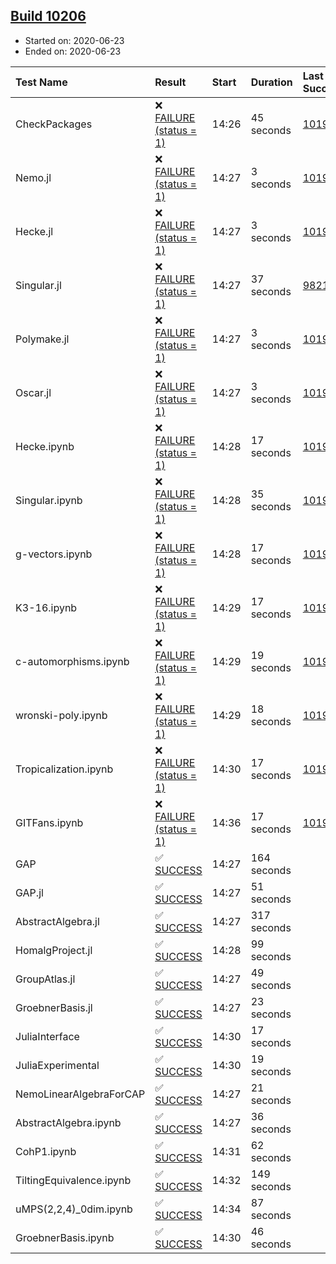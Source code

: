 ## [Build 10206](https://oscarci.mathematik.uni-kl.de/job/oscar/10206/)

* Started on: 2020-06-23
* Ended on: 2020-06-23

| Test Name    | Result | Start | Duration | Last Success | First Failure |
|:-------------|:-------|:------|:---------|:-------------|:--------------|
| CheckPackages | ❌ [FAILURE (status = 1)](https://oscarci.mathematik.uni-kl.de/job/oscar/10206/artifact/logs/build-10206/CheckPackages.log) | 14:26 | 45 seconds | [10197](https://oscarci.mathematik.uni-kl.de/job/oscar/10197/) | [10198](https://oscarci.mathematik.uni-kl.de/job/oscar/10198/) |
| Nemo.jl | ❌ [FAILURE (status = 1)](https://oscarci.mathematik.uni-kl.de/job/oscar/10206/artifact/logs/build-10206/Nemo.jl.log) | 14:27 | 3 seconds | [10197](https://oscarci.mathematik.uni-kl.de/job/oscar/10197/) | [10198](https://oscarci.mathematik.uni-kl.de/job/oscar/10198/) |
| Hecke.jl | ❌ [FAILURE (status = 1)](https://oscarci.mathematik.uni-kl.de/job/oscar/10206/artifact/logs/build-10206/Hecke.jl.log) | 14:27 | 3 seconds | [10197](https://oscarci.mathematik.uni-kl.de/job/oscar/10197/) | [10198](https://oscarci.mathematik.uni-kl.de/job/oscar/10198/) |
| Singular.jl | ❌ [FAILURE (status = 1)](https://oscarci.mathematik.uni-kl.de/job/oscar/10206/artifact/logs/build-10206/Singular.jl.log) | 14:27 | 37 seconds | [9821](https://oscarci.mathematik.uni-kl.de/job/oscar/9821/) | [9822](https://oscarci.mathematik.uni-kl.de/job/oscar/9822/) |
| Polymake.jl | ❌ [FAILURE (status = 1)](https://oscarci.mathematik.uni-kl.de/job/oscar/10206/artifact/logs/build-10206/Polymake.jl.log) | 14:27 | 3 seconds | [10197](https://oscarci.mathematik.uni-kl.de/job/oscar/10197/) | [10198](https://oscarci.mathematik.uni-kl.de/job/oscar/10198/) |
| Oscar.jl | ❌ [FAILURE (status = 1)](https://oscarci.mathematik.uni-kl.de/job/oscar/10206/artifact/logs/build-10206/Oscar.jl.log) | 14:27 | 3 seconds | [10197](https://oscarci.mathematik.uni-kl.de/job/oscar/10197/) | [10198](https://oscarci.mathematik.uni-kl.de/job/oscar/10198/) |
| Hecke.ipynb | ❌ [FAILURE (status = 1)](https://oscarci.mathematik.uni-kl.de/job/oscar/10206/artifact/logs/build-10206/Hecke.ipynb.log) | 14:28 | 17 seconds | [10197](https://oscarci.mathematik.uni-kl.de/job/oscar/10197/) | [10198](https://oscarci.mathematik.uni-kl.de/job/oscar/10198/) |
| Singular.ipynb | ❌ [FAILURE (status = 1)](https://oscarci.mathematik.uni-kl.de/job/oscar/10206/artifact/logs/build-10206/Singular.ipynb.log) | 14:28 | 35 seconds | [10197](https://oscarci.mathematik.uni-kl.de/job/oscar/10197/) | [10198](https://oscarci.mathematik.uni-kl.de/job/oscar/10198/) |
| g-vectors.ipynb | ❌ [FAILURE (status = 1)](https://oscarci.mathematik.uni-kl.de/job/oscar/10206/artifact/logs/build-10206/g-vectors.ipynb.log) | 14:28 | 17 seconds | [10197](https://oscarci.mathematik.uni-kl.de/job/oscar/10197/) | [10198](https://oscarci.mathematik.uni-kl.de/job/oscar/10198/) |
| K3-16.ipynb | ❌ [FAILURE (status = 1)](https://oscarci.mathematik.uni-kl.de/job/oscar/10206/artifact/logs/build-10206/K3-16.ipynb.log) | 14:29 | 17 seconds | [10197](https://oscarci.mathematik.uni-kl.de/job/oscar/10197/) | [10198](https://oscarci.mathematik.uni-kl.de/job/oscar/10198/) |
| c-automorphisms.ipynb | ❌ [FAILURE (status = 1)](https://oscarci.mathematik.uni-kl.de/job/oscar/10206/artifact/logs/build-10206/c-automorphisms.ipynb.log) | 14:29 | 19 seconds | [10197](https://oscarci.mathematik.uni-kl.de/job/oscar/10197/) | [10198](https://oscarci.mathematik.uni-kl.de/job/oscar/10198/) |
| wronski-poly.ipynb | ❌ [FAILURE (status = 1)](https://oscarci.mathematik.uni-kl.de/job/oscar/10206/artifact/logs/build-10206/wronski-poly.ipynb.log) | 14:29 | 18 seconds | [10197](https://oscarci.mathematik.uni-kl.de/job/oscar/10197/) | [10198](https://oscarci.mathematik.uni-kl.de/job/oscar/10198/) |
| Tropicalization.ipynb | ❌ [FAILURE (status = 1)](https://oscarci.mathematik.uni-kl.de/job/oscar/10206/artifact/logs/build-10206/Tropicalization.ipynb.log) | 14:30 | 17 seconds | [10197](https://oscarci.mathematik.uni-kl.de/job/oscar/10197/) | [10198](https://oscarci.mathematik.uni-kl.de/job/oscar/10198/) |
| GITFans.ipynb | ❌ [FAILURE (status = 1)](https://oscarci.mathematik.uni-kl.de/job/oscar/10206/artifact/logs/build-10206/GITFans.ipynb.log) | 14:36 | 17 seconds | [10197](https://oscarci.mathematik.uni-kl.de/job/oscar/10197/) | [10198](https://oscarci.mathematik.uni-kl.de/job/oscar/10198/) |
| GAP | ✅ [SUCCESS](https://oscarci.mathematik.uni-kl.de/job/oscar/10206/artifact/logs/build-10206/GAP.log) | 14:27 | 164 seconds |  |  |
| GAP.jl | ✅ [SUCCESS](https://oscarci.mathematik.uni-kl.de/job/oscar/10206/artifact/logs/build-10206/GAP.jl.log) | 14:27 | 51 seconds |  |  |
| AbstractAlgebra.jl | ✅ [SUCCESS](https://oscarci.mathematik.uni-kl.de/job/oscar/10206/artifact/logs/build-10206/AbstractAlgebra.jl.log) | 14:27 | 317 seconds |  |  |
| HomalgProject.jl | ✅ [SUCCESS](https://oscarci.mathematik.uni-kl.de/job/oscar/10206/artifact/logs/build-10206/HomalgProject.jl.log) | 14:28 | 99 seconds |  |  |
| GroupAtlas.jl | ✅ [SUCCESS](https://oscarci.mathematik.uni-kl.de/job/oscar/10206/artifact/logs/build-10206/GroupAtlas.jl.log) | 14:27 | 49 seconds |  |  |
| GroebnerBasis.jl | ✅ [SUCCESS](https://oscarci.mathematik.uni-kl.de/job/oscar/10206/artifact/logs/build-10206/GroebnerBasis.jl.log) | 14:27 | 23 seconds |  |  |
| JuliaInterface | ✅ [SUCCESS](https://oscarci.mathematik.uni-kl.de/job/oscar/10206/artifact/logs/build-10206/JuliaInterface.log) | 14:30 | 17 seconds |  |  |
| JuliaExperimental | ✅ [SUCCESS](https://oscarci.mathematik.uni-kl.de/job/oscar/10206/artifact/logs/build-10206/JuliaExperimental.log) | 14:30 | 19 seconds |  |  |
| NemoLinearAlgebraForCAP | ✅ [SUCCESS](https://oscarci.mathematik.uni-kl.de/job/oscar/10206/artifact/logs/build-10206/NemoLinearAlgebraForCAP.log) | 14:27 | 21 seconds |  |  |
| AbstractAlgebra.ipynb | ✅ [SUCCESS](https://oscarci.mathematik.uni-kl.de/job/oscar/10206/artifact/logs/build-10206/AbstractAlgebra.ipynb.log) | 14:27 | 36 seconds |  |  |
| CohP1.ipynb | ✅ [SUCCESS](https://oscarci.mathematik.uni-kl.de/job/oscar/10206/artifact/logs/build-10206/CohP1.ipynb.log) | 14:31 | 62 seconds |  |  |
| TiltingEquivalence.ipynb | ✅ [SUCCESS](https://oscarci.mathematik.uni-kl.de/job/oscar/10206/artifact/logs/build-10206/TiltingEquivalence.ipynb.log) | 14:32 | 149 seconds |  |  |
| uMPS(2,2,4)_0dim.ipynb | ✅ [SUCCESS](https://oscarci.mathematik.uni-kl.de/job/oscar/10206/artifact/logs/build-10206/uMPS-2-2-4-_0dim.ipynb.log) | 14:34 | 87 seconds |  |  |
| GroebnerBasis.ipynb | ✅ [SUCCESS](https://oscarci.mathematik.uni-kl.de/job/oscar/10206/artifact/logs/build-10206/GroebnerBasis.ipynb.log) | 14:30 | 46 seconds |  |  |
